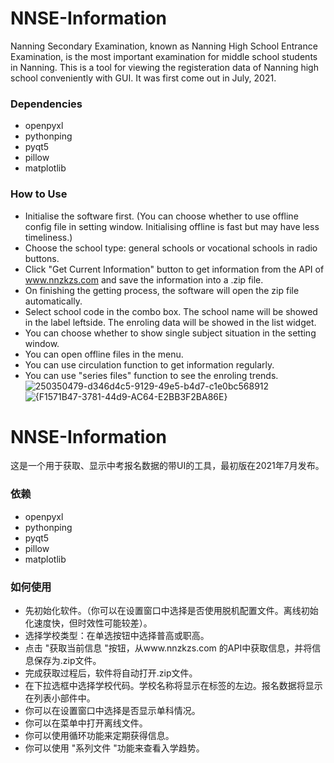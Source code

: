 # NNSE-Information
Nanning Secondary Examination, known as Nanning High School Entrance Examination, is the most important examination for middle school students in Nanning. This is a tool for viewing the registeration data of Nanning high school conveniently with GUI. It was first come out in July, 2021.

### Dependencies
* openpyxl
* pythonping
* pyqt5
* pillow
* matplotlib

### How to Use
* Initialise the software first. (You can choose whether to use offline config file in setting window. Initialising offline is fast but may have less timeliness.)
* Choose the school type: general schools or vocational schools in radio buttons.
* Click "Get Current Information" button to get information from the API of www.nnzkzs.com and save the information into a .zip file.
* On finishing the getting process, the software will open the zip file automatically.
* Select school code in the combo box. The school name will be showed in the label leftside. The enroling data will be showed in the list widget.
* You can choose whether to show single subject situation in the setting window.
* You can open offline files in the menu.
* You can use circulation function to get information regularly.
* You can use "series files" function to see the enroling trends. 
![250350479-d346d4c5-9129-49e5-b4d7-c1e0bc568912](https://github.com/Hangba/NNSE-Information/assets/36891442/7830e994-1b22-43b7-8468-9f297a9a114f)
![{F1571B47-3781-44d9-AC64-E2BB3F2BA86E}](https://github.com/Hangba/NNSE-Information/assets/36891442/feb72a0a-cc71-47ba-9957-97fa7414b1f6)


# NNSE-Information
这是一个用于获取、显示中考报名数据的带UI的工具，最初版在2021年7月发布。

### 依赖
* openpyxl
* pythonping
* pyqt5
* pillow
* matplotlib

### 如何使用
* 先初始化软件。（你可以在设置窗口中选择是否使用脱机配置文件。离线初始化速度快，但时效性可能较差）。
* 选择学校类型：在单选按钮中选择普高或职高。
* 点击 "获取当前信息 "按钮，从www.nnzkzs.com 的API中获取信息，并将信息保存为.zip文件。
* 完成获取过程后，软件将自动打开.zip文件。
* 在下拉选框中选择学校代码。学校名称将显示在标签的左边。报名数据将显示在列表小部件中。
* 你可以在设置窗口中选择是否显示单科情况。
* 你可以在菜单中打开离线文件。
* 你可以使用循环功能来定期获得信息。
* 你可以使用 "系列文件 "功能来查看入学趋势。


